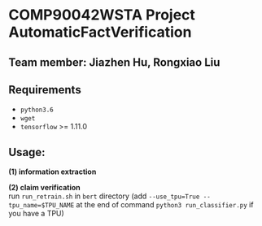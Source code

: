 COMP90042WSTA Project AutomaticFactVerification
======
Team member: Jiazhen Hu, Rongxiao Liu
------

## Requirements
* `python3.6`
* `wget`
* `tensorflow` >= 1.11.0

## Usage:
<b>(1) information extraction</b>  
  
<b>(2) claim verification</b>  
run `run_retrain.sh` in `bert` directory
(add `--use_tpu=True --tpu_name=$TPU_NAME` at the end of command `python3 run_classifier.py` if you have a TPU)
